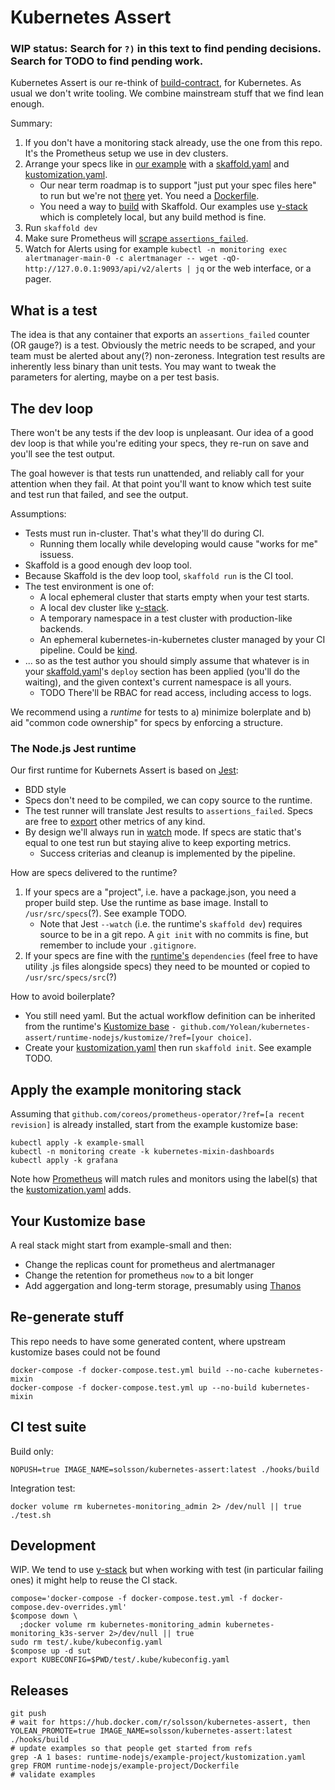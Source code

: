# Kubernetes Assert

### WIP status: Search for `?)` in this text to find pending decisions. Search for TODO to find pending work.

Kubernetes Assert is our re-think of [build-contract](https://github.com/Yolean/build-contract), for Kubernetes.
As usual we don't write tooling. We combine mainstream stuff that we find lean enough.

Summary:

1. If you don't have a monitoring stack already, use the one from this repo.
   It's the Prometheus setup we use in dev clusters.
2. Arrange your specs like in [our example](./runtime-nodejs/example-project/) with a [skaffold.yaml](./runtime-nodejs/example-project/skaffold.yaml) and [kustomization.yaml](./runtime-nodejs/example-project/kustomization.yaml).
   - Our near term roadmap is to support "just put your spec files here" to run but we're not [there](./runtime-nodejs/example-specs/) yet. You need a [Dockerfile](./runtime-nodejs/example-project/Dockerfile).
   - You need a way to [build](https://skaffold.dev/docs/pipeline-stages/builders/) with Skaffold. Our examples use [y-stack](https://github.com/y-stack/ystack) which is completely local, but any build method is fine.
3. Run `skaffold dev`
4. Make sure Prometheus will [scrape `assertions_failed`](./assertions_failed/).
5. Watch for Alerts using for example
   `kubectl -n monitoring exec alertmanager-main-0 -c alertmanager -- wget -qO- http://127.0.0.1:9093/api/v2/alerts | jq`
   or the web interface, or a pager.

## What is a test

The idea is that any container that exports an `assertions_failed` counter (OR gauge?) is a test.
Obviously the metric needs to be scraped, and your team must be alerted about any(?) non-zeroness.
Integration test results are inherently less binary than unit tests. You may want to tweak the parameters for alerting, maybe on a per test basis.

## The dev loop

There won't be any tests if the dev loop is unpleasant.
Our idea of a good dev loop is that while you're editing your specs, they re-run on save and you'll see the test output.

The goal however is that tests run unattended, and reliably call for your attention when they fail.
At that point you'll want to know which test suite and test run that failed, and see the output.

Assumptions:

* Tests must run in-cluster. That's what they'll do during CI.
  - Running them locally while developing would cause "works for me" issuess.
* Skaffold is a good enough dev loop tool.
* Because Skaffold is the dev loop tool, `skaffold run` is the CI tool.
* The test environment is one of:
  - A local ephemeral cluster that starts empty when your test starts.
  - A local dev cluster like [y-stack](https://github.com/y-stack/ystack).
  - A temporary namespace in a test cluster with production-like backends.
  - An ephemeral kubernetes-in-kubernetes cluster managed by your CI pipeline. Could be [kind](https://github.com/kubernetes-sigs/kind).
* ... so as the test author you should simply assume that whatever is in your [skaffold.yaml](https://skaffold.dev/docs/references/yaml/)'s `deploy` section has been applied (you'll do the waiting), and the given context's current namespace is all yours.
  - TODO There'll be RBAC for read access, including access to logs.

We recommend using a _runtime_ for tests to a) minimize bolerplate and b) aid "common code ownership" for specs by enforcing a structure.

### The Node.js Jest runtime

Our first runtime for Kubernets Assert is based on [Jest](https://jestjs.io/):

* BDD style
* Specs don't need to be compiled, we can copy source to the runtime.
* The test runner will translate Jest results to `assertions_failed`. Specs are free to [export](https://www.npmjs.com/package/prom-client#counter) other metrics of any kind.
* By design we'll always run in [watch](https://jestjs.io/docs/en/cli#--watchall) mode. If specs are static that's equal to one test run but staying alive to keep exporting metrics.
   - Success criterias and cleanup is implemented by the pipeline.

How are specs delivered to the runtime?

1. If your specs are a "project", i.e. have a package.json, you need a proper build step. Use the runtime as base image. Install to `/usr/src/specs`(?). See example TODO.
   - Note that Jest `--watch` (i.e. the runtime's `skaffold dev`) requires source to be in a git repo. A `git init` with no commits is fine, but remember to include your `.gitignore`.
1. If your specs are fine with the [runtime's](./runtime-nodejs/package.json) `dependencies`
   (feel free to have utility .js files alongside specs) they need to be mounted or copied to `/usr/src/specs/src`(?)

How to avoid boilerplate?

* You still need yaml. But the actual workflow definition can be inherited from the runtime's [Kustomize base](./runtime-nodejs/base/) `- github.com/Yolean/kubernetes-assert/runtime-nodejs/kustomize/?ref=[your choice]`.
* Create your [kustomization.yaml](https://kubectl.docs.kubernetes.io/pages/reference/kustomize.html) then run `skaffold init`. See example TODO.

## Apply the example monitoring stack

Assuming that `github.com/coreos/prometheus-operator/?ref=[a recent revision]` is already installed,
start from the example kustomize base:

```
kubectl apply -k example-small
kubectl -n monitoring create -k kubernetes-mixin-dashboards
kubectl apply -k grafana
```

Note how [Prometheus](./example-small/now-prometheus.yaml) will match rules and monitors
using the label(s) that the [kustomization.yaml](./example-small/kustomization.yaml) adds.

## Your Kustomize base

A real stack might start from example-small and then:

- Change the replicas count for prometheus and alertmanager
- Change the retention for prometheus `now` to a bit longer
- Add aggergation and long-term storage, presumably using [Thanos](https://thanos.io/)

## Re-generate stuff

This repo needs to have some generated content, where upstream kustomize bases could not be found

```
docker-compose -f docker-compose.test.yml build --no-cache kubernetes-mixin
docker-compose -f docker-compose.test.yml up --no-build kubernetes-mixin
```

## CI test suite

Build only:

```
NOPUSH=true IMAGE_NAME=solsson/kubernetes-assert:latest ./hooks/build
```

Integration test:

```
docker volume rm kubernetes-monitoring_admin 2> /dev/null || true
./test.sh
```

## Development

WIP.
We tend to use [y-stack](https://github.com/y-stack/ystack) but when working with test (in particular failing ones) it might help to reuse the CI stack.

```
compose='docker-compose -f docker-compose.test.yml -f docker-compose.dev-overrides.yml'
$compose down \
  ;docker volume rm kubernetes-monitoring_admin kubernetes-monitoring_k3s-server 2>/dev/null || true
sudo rm test/.kube/kubeconfig.yaml
$compose up -d sut
export KUBECONFIG=$PWD/test/.kube/kubeconfig.yaml
```

## Releases

```
git push
# wait for https://hub.docker.com/r/solsson/kubernetes-assert, then
YOLEAN_PROMOTE=true IMAGE_NAME=solsson/kubernetes-assert:latest ./hooks/build
# update examples so that people get started from refs
grep -A 1 bases: runtime-nodejs/example-project/kustomization.yaml
grep FROM runtime-nodejs/example-project/Dockerfile
# validate examples
```
